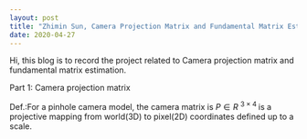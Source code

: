 ```yaml
---
layout: post
title: "Zhimin Sun, Camera Projection Matrix and Fundamental Matrix Estimation with RANSAC"
date: 2020-04-27
---
```


Hi, this blog is to record the project related to Camera projection matrix and fundamental matrix estimation.

Part 1: Camera projection matrix

Def.:For a pinhole camera model, the camera matrix is $P \in R$ <sup> $3 \times 4$ </sup> is a projective mapping from world(3D) to pixel(2D) coordinates defined up to a scale.
